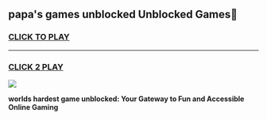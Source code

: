 
## papa's games unblocked Unblocked Games👋
<h3>
<a href="https://premium.freeplayer.one?title=papa's_games_unblocked&ref=16F">CLICK TO PLAY</a></h3>
<hr>

<h3>
<a href="https://premium.freeplayer.one?title=papa's_games_unblocked&ref=16F">CLICK 2 PLAY</a>
  
</h3>

<a href="https://premium.freeplayer.one?title=papa's_games_unblocked&ref=16F/"><img src="https://clearcache.store/games.png"></a>


**worlds hardest game unblocked: Your Gateway to Fun and Accessible Online Gaming**
